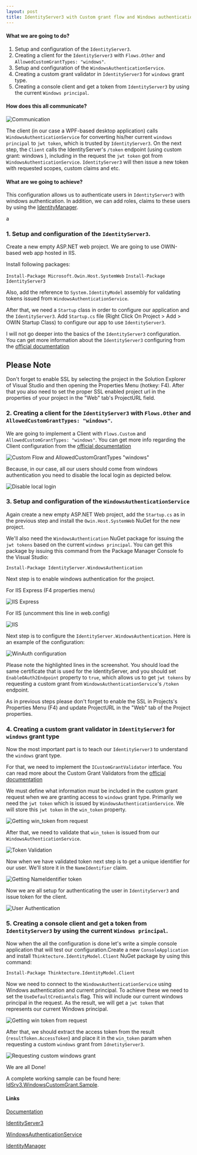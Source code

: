 ```yaml
---
layout: post
title: IdentityServer3 with Custom grant flow and Windows authentication
---
```


#### What we are going to do?

1. Setup and configuration of the `IdentityServer3`.
2. Creating a client for the `IdentityServer3` with `Flows.Other` and `AllowedCustomGrantTypes: "windows"`.
3. Setup and configuration of the `WindowsAuthenticationService`.
4. Creating a custom grant validator in `IdentityServer3` for `windows` grant type.
5. Creating a console client and get a token from `IdentityServer3` by using the current `Windows principal`.

#### How does this all communicate?

![Communication](images/idnsrv_winauth_1.png)

The client (in our case a WPF-based desktop application) calls `WindowsAuthenticationService` for converting his/her current `windows principal` to `jwt token`, which is trusted by `IdentityServer3`.
On the next step, the `Client` calls the IdentityServer's `/token` endpoint (using custom grant: windows ), including in the request the `jwt token` got from `WindowsAuthenticationService`. `IdentityServer3` will then issue a new token with requested scopes, custom claims and etc.

#### What are we going to achieve?

This configuration allows us to authenticate users in `IdentityServer3` with windows authentication. In addition, we can add roles, claims to these users by using the [IdentityManager](https://github.com/IdentityManager/IdentityManager).

<!--more-->
a
### 1. Setup and configuration of the `IdentityServer3`.

Create a new empty ASP.NET web project. We are going to use OWIN-based web app hosted in IIS.

Install following packages:

`Install-Package Microsoft.Owin.Host.SystemWeb`
`Install-Package IdentityServer3`

Also, add the reference to `System.IdentityModel` assembly for validating tokens issued from `WindowsAuthenticationService`.

After that, we need a `Startup` class in order to configure our application and the `IdentityServer3`.
Add `Startup.cs` file (Right Click On Project > Add > OWIN Startup Class) to configure our app to use `IdentityServer3`.

I will not go deeper into the basics of the `IdentityServer3` configuration. You can get more information about the `IdentityServer3` configuring from the [official documentation](https://identityserver.github.io/Documentation/docsv2/configuration/overview.html)

## Please Note ##
Don't forget to enable SSL by selecting the project in the Solution Explorer of Visual Studio and then opening the Properties Menu (hotkey: F4). After that you also need to set the proper SSL enabled project url in the properties of your project in the "Web" tab's ProjectURL field.


### 2. Creating a client for the `IdentityServer3` with `Flows.Other` and `AllowedCustomGrantTypes: "windows"`.

We are going to implement a Client with `Flows.Custom` and `AllowedCustomGrantTypes: "windows"`. You can get more info regarding the Client configuration from the [official documentation](https://identityserver.github.io/Documentation/docsv2/configuration/clients.html)

![Custom Flow and AllowedCustomGrantTypes "windows"](http://i.imgur.com/EbpLjxy.png)

Because, in our case, all our users should come from windows authentication you need to disable the local login as depicted below.

![Disable local login](images/idnsrv_winauth_2.png)


### 3. Setup and configuration of the `WindowsAuthenticationService`

Again create a new empty ASP.NET Web project, add the `Startup.cs` as in the previous step and install the `Owin.Host.SystemWeb` NuGet for the new project.

We'll also need the `WindowsAuthentication` NuGet package for issuing the `jwt tokens` based on the current `windows principal`. You can get this package by issuing this command from the Package Manager Console fo the Visual Studio:

`Install-Package IdentityServer.WindowsAuthentication`

Next step is to enable windows authentication for the project. 

For IIS Express (F4 properties menu)

![IIS Express](images/idnsrv_winauth_3.png)


For IIS (uncomment this line in web.config)

![IIS](images/idnsrv_winauth_4.png)

Next step is to configure the `IdentityServer.WindowsAuthentication`. Here is an example of the configuration:

![WinAuth configuration](images/idnsrv_winauth_5.png)

Please note the highlighted lines in the screenshot. You should load the same certificate that is used for the IdentityServer, and you should set `EnableOAuth2Endpoint` property to `true`, which allows us to get `jwt tokens` by requesting a custom grant from `WindowsAuthenticationService`'s `/token` endpoint.

As in previous steps please don't forget to enable the SSL in Projects's Properties Menu (F4) and update ProjectURL in the "Web" tab of the Project properties.


### 4. Creating a custom grant validator in `IdentityServer3` for `windows` grant type

Now the most important part is to teach our `IdentityServer3` to understand the `windows` grant type.

For that, we need to implement the `ICustomGrantValidator` interface. You can read more about the Custom Grant Validators
from the [official documentation](https://identityserver.github.io/Documentation/docsv2/advanced/customGrantTypes.html)

We must define what information must be included in the custom grant request when we are granting access to `windows` grant type. Primarily we need the `jwt token` which is issued by `WindowsAuthenticationService`. We will store this `jwt token` in the `win_token` property.

![Getting win_token from request](images/idnsrv_winauth_6.png)


After that, we need to validate that `win_token` is issued from our `WindowsAuthenticationService`. 

![Token Validation](images/idnsrv_winauth_7.png)


Now when we have validated token next step is to get a unique identifier for our user. We'll store it in the `NameIdentifier` claim. 

![Getting NameIdentifier token](images/idnsrv_winauth_8.png)


Now we are all setup for authenticating the user in `IdentityServer3` and issue token for the client.

![User Authentication](images/idnsrv_winauth_9.png)


### 5. Creating a console client and get a token from `IdentityServer3` by using the current `Windows principal`.

Now when the all the configuration is done let's write a simple console application that will test our configuration.Create a new `ConsoleApplication` and install `Thinktecture.IdentityModel.Client` NuGet package by using this command:

`Install-Package Thinktecture.IdentityModel.Client`

Now we need to connect to the `WindowsAuthenticationService` using Windows authentication and current principal. To achieve these we need to set the `UseDefaultCrediantals` flag. This will include our current windows principal in the request. As the result, we will get a `jwt token` that represents our current Windows principal.

![Getting win token from request](images/idnsrv_winauth_10.png)

After that, we should extract the access token from the result (`resultToken.AccessToken`) and place it in the `win_token` param when requesting a custom `windows` grant from `IdnetityServer3`.

![Requesting custom windows grant](images/idnsrv_winauth_11.png)

We are all Done!

A complete working sample can be found here: [IdSrv3.WindowsCustomGrant.Sample](https://github.com/arkoc/IdSrv3.WindowsCustomGrant.Sample).


#### Links

[Documentation](https://identityserver.github.io/Documentation/)

[IdentityServer3](https://github.com/IdentityServer/IdentityServer3)

[WindowsAuthenticationService](https://github.com/IdentityServer/WindowsAuthentication)

[IdentityManager](https://github.com/IdentityManager/IdentityManager)

